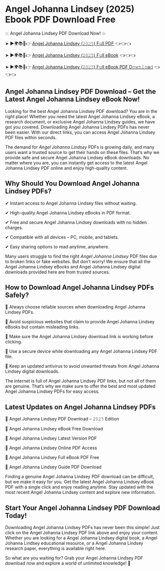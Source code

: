 # Angel Johanna Lindsey (2025) Ebook PDF Download Free

💥 Angel Johanna Lindsey PDF Download Now! 💥

➤ ►🌍📚📱👉 [Angel Johanna Lindsey (𝟸𝟶𝟸𝟻) F𝚞ll PDF](https://getpdf.xyz/angel-johanna-lindsey) 👈👈👈


➤ ►🌍📚📱👉 [Angel Johanna Lindsey (𝟸𝟶𝟸𝟻) F𝚞ll eBook](https://getpdf.xyz/angel-johanna-lindsey) 👈👈👈


➤ ►🌍📚📱👉 [Angel Johanna Lindsey (𝟸𝟶𝟸𝟻) F𝚞ll eBook PDF D𝚘𝚠𝚗𝚕𝚘a𝚍](https://getpdf.xyz/angel-johanna-lindsey) 👈👈👈


## Angel Johanna Lindsey PDF Download – Get the Latest Angel Johanna Lindsey eBook Now!

Looking for the best Angel Johanna Lindsey PDF download? You are in the right place! Whether you need the latest Angel Johanna Lindsey eBook, a research document, or exclusive Angel Johanna Lindsey guides, we have got you covered. Downloading Angel Johanna Lindsey PDFs has never been easier. With our direct links, you can access Angel Johanna Lindsey PDF files within seconds.

The demand for *Angel Johanna Lindsey* PDFs is growing daily, and many users want a trusted source to get their hands on these files. That’s why we provide safe and secure Angel Johanna Lindsey eBook downloads. No matter where you are, you can instantly get access to the latest Angel Johanna Lindsey PDF online and enjoy high-quality content.

## Why Should You Download Angel Johanna Lindsey PDFs?

✔ Instant access to Angel Johanna Lindsey files without waiting.

✔ High-quality Angel Johanna Lindsey eBooks in PDF format.

✔ Free and secure Angel Johanna Lindsey downloads with no hidden charges.

✔ Compatible with all devices – PC, mobile, and tablets.

✔ Easy sharing options to read anytime, anywhere.

Many users struggle to find the right *Angel Johanna Lindsey* PDF files due to broken links or fake websites. But don’t worry! We ensure that all the Angel Johanna Lindsey eBooks and Angel Johanna Lindsey digital downloads provided here are from trusted sources.

## How to Download Angel Johanna Lindsey PDFs Safely?

📌 Always choose reliable sources when downloading Angel Johanna Lindsey PDFs.

📌 Avoid suspicious websites that claim to provide Angel Johanna Lindsey eBooks but contain misleading links.

📌 Make sure the Angel Johanna Lindsey download link is working before clicking.

📌 Use a secure device while downloading any Angel Johanna Lindsey PDF file.

📌 Keep an updated antivirus to avoid unwanted threats from Angel Johanna Lindsey digital downloads.

The internet is full of Angel Johanna Lindsey PDF links, but not all of them are genuine. That’s why we make sure to offer the best and most updated Angel Johanna Lindsey PDFs for easy access.

## Latest Updates on Angel Johanna Lindsey PDFs

🔹 Angel Johanna Lindsey PDF Download – 𝟸𝟶𝟸𝟻 Edition

🔹 Angel Johanna Lindsey eBook Free Download

🔹 Angel Johanna Lindsey Latest Version PDF

🔹 Angel Johanna Lindsey Online PDF Access

🔹 Angel Johanna Lindsey Full eBook PDF Free

🔹 Angel Johanna Lindsey Guide PDF Download

Finding a genuine Angel Johanna Lindsey PDF download can be difficult, but we make it easy for you. Get the latest Angel Johanna Lindsey eBook PDF with a single click and enjoy reading anytime. Stay updated with the most recent Angel Johanna Lindsey content and explore new information.

## Start Your Angel Johanna Lindsey PDF Download Today!

Downloading Angel Johanna Lindsey PDFs has never been this simple! Just click on the Angel Johanna Lindsey PDF link above and enjoy your content. Whether you are looking for a Angel Johanna Lindsey digital book, a Angel Johanna Lindsey educational resource, or a Angel Johanna Lindsey research paper, everything is available right here.

So what are you waiting for? Grab your Angel Johanna Lindsey PDF download now and explore a world of unlimited knowledge! 🚀